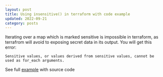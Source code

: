```yaml
---
layout: post
title: Using insensitive() in terraform with code example
updated: 2022-09-21
category: posts
---
```



Iterating over a map which is marked sensitive is impossible in terraform, as terrafrom
will avoid to exposing secret data in its output. You will get this error:

```
Sensitive values, or values derived from sensitive values, cannot be used as for_each arguments.
```

See full [example](https://omichels.github.io/terraform/for_each_sensitive_keys/for_each_sensitive_keys) with source code

